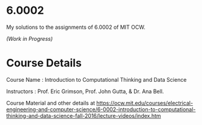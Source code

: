 # 6.0002
My solutions to the assignments of 6.0002 of MIT OCW.

<i>(Work in Progress)</i>

# Course Details
Course Name : Introduction to Computational Thinking and Data Science

Instructors : Prof. Eric Grimson, Prof. John Gutta, & Dr. Ana Bell.

Course Material and other details at https://ocw.mit.edu/courses/electrical-engineering-and-computer-science/6-0002-introduction-to-computational-thinking-and-data-science-fall-2016/lecture-videos/index.htm
